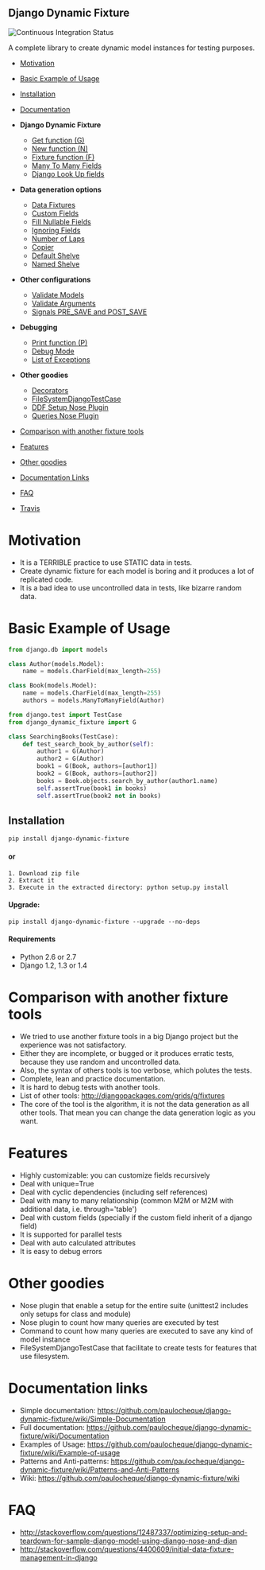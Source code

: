 Django Dynamic Fixture
-----------

![Continuous Integration Status](https://secure.travis-ci.org/paulocheque/django-dynamic-fixture.png)

A complete library to create dynamic model instances for testing purposes.

  * [Motivation](#motivation)  
  * [Basic Example of Usage](#basic-example-of-usage)  
  * [Installation](#installation)
  * [Documentation](https://github.com/paulocheque/django-dynamic-fixture/wiki/Documentation)
  * **Django Dynamic Fixture**
    * [Get function (G)](http://github.com/paulocheque/django-dynamic-fixture/wiki/Documentation#wiki-g)
    * [New function (N)](http://github.com/paulocheque/django-dynamic-fixture/wiki/Documentation#wiki-n)
    * [Fixture function (F)](http://github.com/paulocheque/django-dynamic-fixture/wiki/Documentation#wiki-f)
    * [Many To Many Fields](http://github.com/paulocheque/django-dynamic-fixture/wiki/Documentation#wiki-m2m)
    * [Django Look Up fields](http://github.com/paulocheque/django-dynamic-fixture/wiki/Documentation#wiki-django_syntax)
  * **Data generation options**
    * [Data Fixtures](http://github.com/paulocheque/django-dynamic-fixture/wiki/Documentation#wiki-data_fixtures)
    * [Custom Fields](http://github.com/paulocheque/django-dynamic-fixture/wiki/Documentation#wiki-custom_fields)
    * [Fill Nullable Fields](http://github.com/paulocheque/django-dynamic-fixture/wiki/Documentation#wiki-fill_nullable_fields)
    * [Ignoring Fields](http://github.com/paulocheque/django-dynamic-fixture/wiki/Documentation#wiki-ignoring_fields)
    * [Number of Laps](http://github.com/paulocheque/django-dynamic-fixture/wiki/Documentation#wiki-number_of_laps)
    * [Copier](http://github.com/paulocheque/django-dynamic-fixture/wiki/Documentation#wiki-copier)
    * [Default Shelve](http://github.com/paulocheque/django-dynamic-fixture/wiki/Documentation#wiki-default_shelve)
    * [Named Shelve](http://github.com/paulocheque/django-dynamic-fixture/wiki/Documentation#wiki-named_shelve)
  * **Other configurations**
    * [Validate Models](http://github.com/paulocheque/django-dynamic-fixture/wiki/Documentation#wiki-validate_models)
    * [Validate Arguments](http://github.com/paulocheque/django-dynamic-fixture/wiki/Documentation#wiki-validate_arguments)
    * [Signals PRE_SAVE and POST_SAVE](http://github.com/paulocheque/django-dynamic-fixture/wiki/Documentation#wiki-signals)
  * **Debugging**
    * [Print function (P)](http://github.com/paulocheque/django-dynamic-fixture/wiki/Documentation#wiki-p)
    * [Debug Mode](http://github.com/paulocheque/django-dynamic-fixture/wiki/Documentation#wiki-debug_mode)
    * [List of Exceptions](http://github.com/paulocheque/django-dynamic-fixture/wiki/Documentation#wiki-exceptions)
  * **Other goodies**
    * [Decorators](#decorators)
    * [FileSystemDjangoTestCase](http://github.com/paulocheque/django-dynamic-fixture/wiki/Documentation#wiki-filesystem)
    * [DDF Setup Nose Plugin](http://github.com/paulocheque/django-dynamic-fixture/wiki/Documentation#wiki-setup_nose_plugin)
    * [Queries Nose Plugin](http://github.com/paulocheque/django-dynamic-fixture/wiki/Documentation#wiki-queries_nose_plugin)

  * [Comparison with another fixture tools](#comparison-with-another-fixture-tools)
  * [Features](#features)
  * [Other goodies](#other-goodies)
  * [Documentation Links](#documentation-links)
  * [FAQ](#faq)
  * [Travis](http://travis-ci.org/#!/paulocheque/django-dynamic-fixture)




# Motivation
  * It is a TERRIBLE practice to use STATIC data in tests.
  * Create dynamic fixture for each model is boring and it produces a lot of replicated code.
  * It is a bad idea to use uncontrolled data in tests, like bizarre random data.

# Basic Example of Usage

```python
from django.db import models

class Author(models.Model):
    name = models.CharField(max_length=255)

class Book(models.Model):
    name = models.CharField(max_length=255)
    authors = models.ManyToManyField(Author)
```

```python
from django.test import TestCase
from django_dynamic_fixture import G

class SearchingBooks(TestCase):
    def test_search_book_by_author(self):
        author1 = G(Author)
        author2 = G(Author)
        book1 = G(Book, authors=[author1])
        book2 = G(Book, authors=[author2])
        books = Book.objects.search_by_author(author1.name)
        self.assertTrue(book1 in books)
        self.assertTrue(book2 not in books)
```

Installation
------------

```
pip install django-dynamic-fixture
```

#### or

```
1. Download zip file
2. Extract it
3. Execute in the extracted directory: python setup.py install
```

#### Upgrade:

```
pip install django-dynamic-fixture --upgrade --no-deps
```

#### Requirements

* Python 2.6 or 2.7
* Django 1.2, 1.3 or 1.4

# Comparison with another fixture tools
  * We tried to use another fixture tools in a big Django project but the experience was not satisfactory.
  * Either they are incomplete, or bugged or it produces erratic tests, because they use random and uncontrolled data.
  * Also, the syntax of others tools is too verbose, which polutes the tests.
  * Complete, lean and practice documentation.
  * It is hard to debug tests with another tools.
  * List of other tools: <http://djangopackages.com/grids/g/fixtures>
  * The core of the tool is the algorithm, it is not the data generation as all other tools. That mean you can change the data generation logic as you want.

# Features
  * Highly customizable: you can customize fields recursively
  * Deal with unique=True
  * Deal with cyclic dependencies (including self references)
  * Deal with many to many relationship (common M2M or M2M with additional data, i.e. through='table')
  * Deal with custom fields (specially if the custom field inherit of a django field)
  * It is supported for parallel tests
  * Deal with auto calculated attributes
  * It is easy to debug errors

# Other goodies
  * Nose plugin that enable a setup for the entire suite (unittest2 includes only setups for class and module)
  * Nose plugin to count how many queries are executed by test
  * Command to count how many queries are executed to save any kind of model instance
  * FileSystemDjangoTestCase that facilitate to create tests for features that use filesystem.

# Documentation links

  * Simple documentation: <https://github.com/paulocheque/django-dynamic-fixture/wiki/Simple-Documentation>
  * Full documentation: <https://github.com/paulocheque/django-dynamic-fixture/wiki/Documentation>
  * Examples of Usage: <https://github.com/paulocheque/django-dynamic-fixture/wiki/Example-of-usage>
  * Patterns and Anti-patterns: <https://github.com/paulocheque/django-dynamic-fixture/wiki/Patterns-and-Anti-Patterns>
  * Wiki: <https://github.com/paulocheque/django-dynamic-fixture/wiki>

# FAQ

  * http://stackoverflow.com/questions/12487337/optimizing-setup-and-teardown-for-sample-django-model-using-django-nose-and-djan
  * http://stackoverflow.com/questions/4400609/initial-data-fixture-management-in-django
